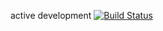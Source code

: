 active development
[![Build Status](https://travis-ci.org/Tekstove/Tekstove.svg?branch=master)](https://travis-ci.org/Tekstove/Tekstove)